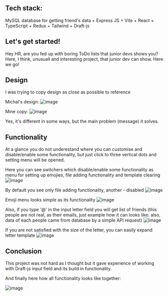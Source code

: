 ## Tech stack:
MySQL database for getting friend's data + Express JS + Vite + React + TypeScript + Redux + Tailwind + Draft-js

## Let's get started!
Hey HR, are you fed up with boring ToDo lists that junior devs shows you? Here, I think, unusuall and interesting project, that junior dev can show.
Here we go!

## Design
I was trying to copy design as close as possible to reference

Michal's design:
![image](https://github.com/b1on1kkk/Create_an_Email/assets/114521829/0b028707-40d3-4272-bb63-1f41edfd315e)

Mine copy:
![image](https://github.com/b1on1kkk/Create_an_Email/assets/114521829/ee5391a6-0fc6-40be-87ba-b552bc920986)

Yes, it's different in some ways, but the main problem (message) it solves.

## Functionality
At a glance you do not underestand where you can customise and disable/enable some functionality, but just click to three vertical dots and setting menu will be opened.

Here you can see switchers which disable/enable some functionality as menu for setting up emojies, file adding functionality and template clearing
![image](https://github.com/b1on1kkk/Create_an_Email/assets/114521829/51f67ba2-58f0-454a-988d-104479500643)

By default you see only file adding functionality, another - disabled
![image](https://github.com/b1on1kkk/Create_an_Email/assets/114521829/95b73da3-4ab1-45ab-baaa-3d3879fbf72a)

Emoji menu looks simple as its functionality
![image](https://github.com/b1on1kkk/Create_an_Email/assets/114521829/29d9f34f-68af-486b-9906-fc6035995885)

Also, if you type '@' in the input letter field you will get list of friends (this people are not real, as their emails, just example how it can looks like. also, data of each people came from database by a simple API request)
![image](https://github.com/b1on1kkk/Create_an_Email/assets/114521829/df85eb09-ffcc-4da0-9223-62f3b983c781)

If you are not satisfied with the size of the letter, you can easily expand letter template
![image](https://github.com/b1on1kkk/Create_an_Email/assets/114521829/8821ab4d-a04c-4f27-baa6-6e111947366d)


## Conclusion
This project was not hard as I thought but it gave experience of working with Draft-js input field and its build in functionality.

And finally here how all functionality looks like together:

![image](https://github.com/b1on1kkk/Create_an_Email/assets/114521829/a17c97cf-8f51-491e-b010-0ea3f3d4f611)

